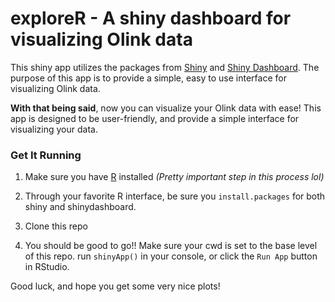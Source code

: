 # exploreR - A shiny dashboard for visualizing Olink data
This shiny app utilizes the packages from [Shiny](https://shiny.rstudio.com/) and [Shiny Dashboard](https://rstudio.github.io/shinydashboard/).
The purpose of this app is to provide a simple, easy to use interface for visualizing Olink data.

**With that being said**, now you can visualize your Olink data with ease! This app is designed to be user-friendly, and provide a simple interface for visualizing your data. 

### Get It Running
1. Make sure you have [R](https://cran.r-project.org/doc/manuals/r-release/R-admin.html) installed *(Pretty important step in this process lol)*

2. Through your favorite R interface, be sure you `install.packages` for both shiny and shinydashboard.

3. Clone this repo

4. You should be good to go!! Make sure your cwd is set to the base level of this repo. run `shinyApp()` in your console, or click the `Run App` button in RStudio.


Good luck, and hope you get some very nice plots!
